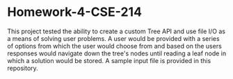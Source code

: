 Homework-4-CSE-214
==================
This project tested the ability to create a custom Tree API and use file I/O as a means of solving user problems. A user would be provided with a series of options from which the user would choose from and based on the users responses would navigate down the tree's nodes until reading a leaf node in which a solution would be stored. A sample input file is provided in this repository. 
